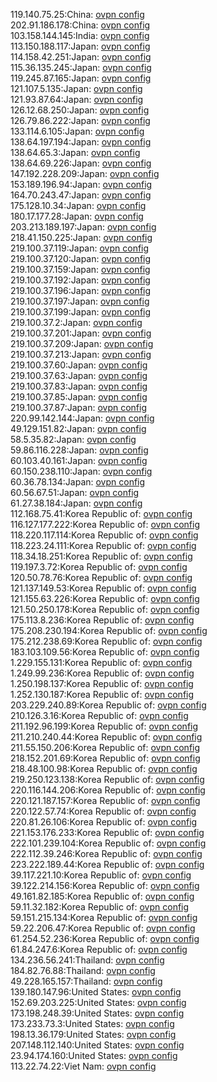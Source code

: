 119.140.75.25:China: [ovpn config](vpn/119_140_75_25.ovpn)  
202.91.186.178:China: [ovpn config](vpn/202_91_186_178.ovpn)  
103.158.144.145:India: [ovpn config](vpn/103_158_144_145.ovpn)  
113.150.188.117:Japan: [ovpn config](vpn/113_150_188_117.ovpn)  
114.158.42.251:Japan: [ovpn config](vpn/114_158_42_251.ovpn)  
115.36.135.245:Japan: [ovpn config](vpn/115_36_135_245.ovpn)  
119.245.87.165:Japan: [ovpn config](vpn/119_245_87_165.ovpn)  
121.107.5.135:Japan: [ovpn config](vpn/121_107_5_135.ovpn)  
121.93.87.64:Japan: [ovpn config](vpn/121_93_87_64.ovpn)  
126.12.68.250:Japan: [ovpn config](vpn/126_12_68_250.ovpn)  
126.79.86.222:Japan: [ovpn config](vpn/126_79_86_222.ovpn)  
133.114.6.105:Japan: [ovpn config](vpn/133_114_6_105.ovpn)  
138.64.197.194:Japan: [ovpn config](vpn/138_64_197_194.ovpn)  
138.64.65.3:Japan: [ovpn config](vpn/138_64_65_3.ovpn)  
138.64.69.226:Japan: [ovpn config](vpn/138_64_69_226.ovpn)  
147.192.228.209:Japan: [ovpn config](vpn/147_192_228_209.ovpn)  
153.189.196.94:Japan: [ovpn config](vpn/153_189_196_94.ovpn)  
164.70.243.47:Japan: [ovpn config](vpn/164_70_243_47.ovpn)  
175.128.10.34:Japan: [ovpn config](vpn/175_128_10_34.ovpn)  
180.17.177.28:Japan: [ovpn config](vpn/180_17_177_28.ovpn)  
203.213.189.197:Japan: [ovpn config](vpn/203_213_189_197.ovpn)  
218.41.150.225:Japan: [ovpn config](vpn/218_41_150_225.ovpn)  
219.100.37.119:Japan: [ovpn config](vpn/219_100_37_119.ovpn)  
219.100.37.120:Japan: [ovpn config](vpn/219_100_37_120.ovpn)  
219.100.37.159:Japan: [ovpn config](vpn/219_100_37_159.ovpn)  
219.100.37.192:Japan: [ovpn config](vpn/219_100_37_192.ovpn)  
219.100.37.196:Japan: [ovpn config](vpn/219_100_37_196.ovpn)  
219.100.37.197:Japan: [ovpn config](vpn/219_100_37_197.ovpn)  
219.100.37.199:Japan: [ovpn config](vpn/219_100_37_199.ovpn)  
219.100.37.2:Japan: [ovpn config](vpn/219_100_37_2.ovpn)  
219.100.37.201:Japan: [ovpn config](vpn/219_100_37_201.ovpn)  
219.100.37.209:Japan: [ovpn config](vpn/219_100_37_209.ovpn)  
219.100.37.213:Japan: [ovpn config](vpn/219_100_37_213.ovpn)  
219.100.37.60:Japan: [ovpn config](vpn/219_100_37_60.ovpn)  
219.100.37.63:Japan: [ovpn config](vpn/219_100_37_63.ovpn)  
219.100.37.83:Japan: [ovpn config](vpn/219_100_37_83.ovpn)  
219.100.37.85:Japan: [ovpn config](vpn/219_100_37_85.ovpn)  
219.100.37.87:Japan: [ovpn config](vpn/219_100_37_87.ovpn)  
220.99.142.144:Japan: [ovpn config](vpn/220_99_142_144.ovpn)  
49.129.151.82:Japan: [ovpn config](vpn/49_129_151_82.ovpn)  
58.5.35.82:Japan: [ovpn config](vpn/58_5_35_82.ovpn)  
59.86.116.228:Japan: [ovpn config](vpn/59_86_116_228.ovpn)  
60.103.40.161:Japan: [ovpn config](vpn/60_103_40_161.ovpn)  
60.150.238.110:Japan: [ovpn config](vpn/60_150_238_110.ovpn)  
60.36.78.134:Japan: [ovpn config](vpn/60_36_78_134.ovpn)  
60.56.67.51:Japan: [ovpn config](vpn/60_56_67_51.ovpn)  
61.27.38.184:Japan: [ovpn config](vpn/61_27_38_184.ovpn)  
112.168.75.41:Korea Republic of: [ovpn config](vpn/112_168_75_41.ovpn)  
116.127.177.222:Korea Republic of: [ovpn config](vpn/116_127_177_222.ovpn)  
118.220.117.114:Korea Republic of: [ovpn config](vpn/118_220_117_114.ovpn)  
118.223.24.111:Korea Republic of: [ovpn config](vpn/118_223_24_111.ovpn)  
118.34.18.251:Korea Republic of: [ovpn config](vpn/118_34_18_251.ovpn)  
119.197.3.72:Korea Republic of: [ovpn config](vpn/119_197_3_72.ovpn)  
120.50.78.76:Korea Republic of: [ovpn config](vpn/120_50_78_76.ovpn)  
121.137.149.53:Korea Republic of: [ovpn config](vpn/121_137_149_53.ovpn)  
121.155.63.226:Korea Republic of: [ovpn config](vpn/121_155_63_226.ovpn)  
121.50.250.178:Korea Republic of: [ovpn config](vpn/121_50_250_178.ovpn)  
175.113.8.236:Korea Republic of: [ovpn config](vpn/175_113_8_236.ovpn)  
175.208.230.194:Korea Republic of: [ovpn config](vpn/175_208_230_194.ovpn)  
175.212.238.69:Korea Republic of: [ovpn config](vpn/175_212_238_69.ovpn)  
183.103.109.56:Korea Republic of: [ovpn config](vpn/183_103_109_56.ovpn)  
1.229.155.131:Korea Republic of: [ovpn config](vpn/1_229_155_131.ovpn)  
1.249.99.236:Korea Republic of: [ovpn config](vpn/1_249_99_236.ovpn)  
1.250.198.137:Korea Republic of: [ovpn config](vpn/1_250_198_137.ovpn)  
1.252.130.187:Korea Republic of: [ovpn config](vpn/1_252_130_187.ovpn)  
203.229.240.89:Korea Republic of: [ovpn config](vpn/203_229_240_89.ovpn)  
210.126.3.16:Korea Republic of: [ovpn config](vpn/210_126_3_16.ovpn)  
211.192.96.199:Korea Republic of: [ovpn config](vpn/211_192_96_199.ovpn)  
211.210.240.44:Korea Republic of: [ovpn config](vpn/211_210_240_44.ovpn)  
211.55.150.206:Korea Republic of: [ovpn config](vpn/211_55_150_206.ovpn)  
218.152.201.69:Korea Republic of: [ovpn config](vpn/218_152_201_69.ovpn)  
218.48.100.98:Korea Republic of: [ovpn config](vpn/218_48_100_98.ovpn)  
219.250.123.138:Korea Republic of: [ovpn config](vpn/219_250_123_138.ovpn)  
220.116.144.206:Korea Republic of: [ovpn config](vpn/220_116_144_206.ovpn)  
220.121.187.157:Korea Republic of: [ovpn config](vpn/220_121_187_157.ovpn)  
220.122.57.74:Korea Republic of: [ovpn config](vpn/220_122_57_74.ovpn)  
220.81.26.106:Korea Republic of: [ovpn config](vpn/220_81_26_106.ovpn)  
221.153.176.233:Korea Republic of: [ovpn config](vpn/221_153_176_233.ovpn)  
222.101.239.104:Korea Republic of: [ovpn config](vpn/222_101_239_104.ovpn)  
222.112.39.246:Korea Republic of: [ovpn config](vpn/222_112_39_246.ovpn)  
223.222.189.44:Korea Republic of: [ovpn config](vpn/223_222_189_44.ovpn)  
39.117.221.10:Korea Republic of: [ovpn config](vpn/39_117_221_10.ovpn)  
39.122.214.156:Korea Republic of: [ovpn config](vpn/39_122_214_156.ovpn)  
49.161.82.185:Korea Republic of: [ovpn config](vpn/49_161_82_185.ovpn)  
59.11.32.182:Korea Republic of: [ovpn config](vpn/59_11_32_182.ovpn)  
59.151.215.134:Korea Republic of: [ovpn config](vpn/59_151_215_134.ovpn)  
59.22.206.47:Korea Republic of: [ovpn config](vpn/59_22_206_47.ovpn)  
61.254.52.236:Korea Republic of: [ovpn config](vpn/61_254_52_236.ovpn)  
61.84.247.6:Korea Republic of: [ovpn config](vpn/61_84_247_6.ovpn)  
134.236.56.241:Thailand: [ovpn config](vpn/134_236_56_241.ovpn)  
184.82.76.88:Thailand: [ovpn config](vpn/184_82_76_88.ovpn)  
49.228.165.157:Thailand: [ovpn config](vpn/49_228_165_157.ovpn)  
139.180.147.96:United States: [ovpn config](vpn/139_180_147_96.ovpn)  
152.69.203.225:United States: [ovpn config](vpn/152_69_203_225.ovpn)  
173.198.248.39:United States: [ovpn config](vpn/173_198_248_39.ovpn)  
173.233.73.3:United States: [ovpn config](vpn/173_233_73_3.ovpn)  
198.13.36.179:United States: [ovpn config](vpn/198_13_36_179.ovpn)  
207.148.112.140:United States: [ovpn config](vpn/207_148_112_140.ovpn)  
23.94.174.160:United States: [ovpn config](vpn/23_94_174_160.ovpn)  
113.22.74.22:Viet Nam: [ovpn config](vpn/113_22_74_22.ovpn)  
